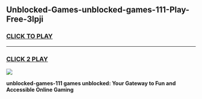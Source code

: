 
## Unblocked-Games-unblocked-games-111-Play-Free-3lpji
<h3>
<a href="https://premium76.site?title=unblocked-games-111&ref=17A">CLICK TO PLAY</a></h3>
<hr>

<h3>
<a href="https://premium76.site?title=unblocked-games-111&ref=17A">CLICK 2 PLAY</a>
  
</h3>

<a href="https://premium76.site?title=unblocked-games-111&ref=17A"><img src="https://clearcache.store/games.png"></a>


**unblocked-games-111 games unblocked: Your Gateway to Fun and Accessible Online Gaming**
